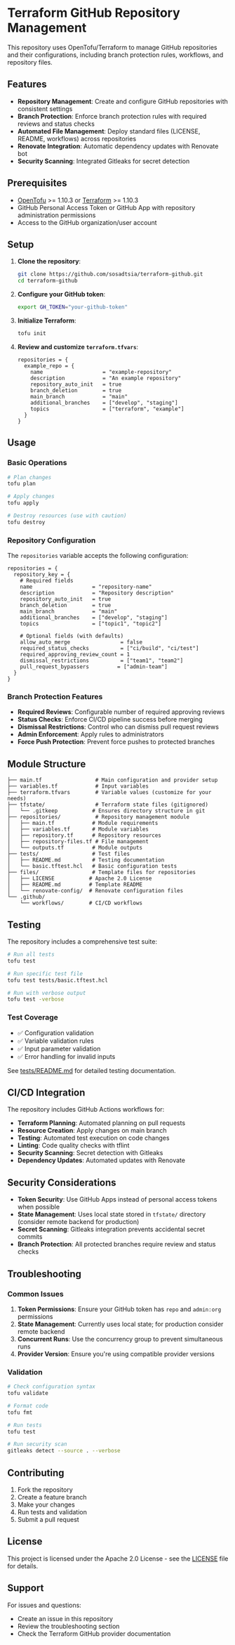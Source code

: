 # Terraform GitHub Repository Management

This repository uses OpenTofu/Terraform to manage GitHub repositories and their configurations, including branch protection rules, workflows, and repository files.

## Features

- **Repository Management**: Create and configure GitHub repositories with consistent settings
- **Branch Protection**: Enforce branch protection rules with required reviews and status checks
- **Automated File Management**: Deploy standard files (LICENSE, README, workflows) across repositories
- **Renovate Integration**: Automatic dependency updates with Renovate bot
- **Security Scanning**: Integrated Gitleaks for secret detection

## Prerequisites

- [OpenTofu](https://opentofu.org/) >= 1.10.3 or [Terraform](https://www.terraform.io/) >= 1.10.3
- GitHub Personal Access Token or GitHub App with repository administration permissions
- Access to the GitHub organization/user account

## Setup

1. **Clone the repository**:
   ```bash
   git clone https://github.com/sosadtsia/terraform-github.git
   cd terraform-github
   ```

2. **Configure your GitHub token**:
   ```bash
   export GH_TOKEN="your-github-token"
   ```

3. **Initialize Terraform**:
   ```bash
   tofu init
   ```

4. **Review and customize `terraform.tfvars`**:
   ```hcl
   repositories = {
     example_repo = {
       name                   = "example-repository"
       description            = "An example repository"
       repository_auto_init   = true
       branch_deletion        = true
       main_branch            = "main"
       additional_branches    = ["develop", "staging"]
       topics                 = ["terraform", "example"]
     }
   }
   ```

## Usage

### Basic Operations

```bash
# Plan changes
tofu plan

# Apply changes
tofu apply

# Destroy resources (use with caution)
tofu destroy
```

### Repository Configuration

The `repositories` variable accepts the following configuration:

```hcl
repositories = {
  repository_key = {
    # Required fields
    name                   = "repository-name"
    description            = "Repository description"
    repository_auto_init   = true
    branch_deletion        = true
    main_branch            = "main"
    additional_branches    = ["develop", "staging"]
    topics                 = ["topic1", "topic2"]

    # Optional fields (with defaults)
    allow_auto_merge                = false
    required_status_checks          = ["ci/build", "ci/test"]
    required_approving_review_count = 1
    dismissal_restrictions          = ["team1", "team2"]
    pull_request_bypassers         = ["admin-team"]
  }
}
```

### Branch Protection Features

- **Required Reviews**: Configurable number of required approving reviews
- **Status Checks**: Enforce CI/CD pipeline success before merging
- **Dismissal Restrictions**: Control who can dismiss pull request reviews
- **Admin Enforcement**: Apply rules to administrators
- **Force Push Protection**: Prevent force pushes to protected branches

## Module Structure

```
├── main.tf                 # Main configuration and provider setup
├── variables.tf            # Input variables
├── terraform.tfvars        # Variable values (customize for your needs)
├── tfstate/                # Terraform state files (gitignored)
│   └── .gitkeep           # Ensures directory structure in git
├── repositories/           # Repository management module
│   ├── main.tf            # Module requirements
│   ├── variables.tf       # Module variables
│   ├── repository.tf      # Repository resources
│   ├── repository-files.tf # File management
│   └── outputs.tf         # Module outputs
├── tests/                 # Test files
│   ├── README.md          # Testing documentation
│   └── basic.tftest.hcl   # Basic configuration tests
├── files/                 # Template files for repositories
│   ├── LICENSE           # Apache 2.0 License
│   ├── README.md         # Template README
│   └── renovate-config/  # Renovate configuration files
└── .github/
    └── workflows/        # CI/CD workflows
```

## Testing

The repository includes a comprehensive test suite:

```bash
# Run all tests
tofu test

# Run specific test file
tofu test tests/basic.tftest.hcl

# Run with verbose output
tofu test -verbose
```

### Test Coverage

- ✅ Configuration validation
- ✅ Variable validation rules
- ✅ Input parameter validation
- ✅ Error handling for invalid inputs

See [tests/README.md](tests/README.md) for detailed testing documentation.

## CI/CD Integration

The repository includes GitHub Actions workflows for:

- **Terraform Planning**: Automated planning on pull requests
- **Resource Creation**: Apply changes on main branch
- **Testing**: Automated test execution on code changes
- **Linting**: Code quality checks with tflint
- **Security Scanning**: Secret detection with Gitleaks
- **Dependency Updates**: Automated updates with Renovate

## Security Considerations

- **Token Security**: Use GitHub Apps instead of personal access tokens when possible
- **State Management**: Uses local state stored in `tfstate/` directory (consider remote backend for production)
- **Secret Scanning**: Gitleaks integration prevents accidental secret commits
- **Branch Protection**: All protected branches require review and status checks

## Troubleshooting

### Common Issues

1. **Token Permissions**: Ensure your GitHub token has `repo` and `admin:org` permissions
2. **State Management**: Currently uses local state; for production consider remote backend
3. **Concurrent Runs**: Use the concurrency group to prevent simultaneous runs
4. **Provider Version**: Ensure you're using compatible provider versions

### Validation

```bash
# Check configuration syntax
tofu validate

# Format code
tofu fmt

# Run tests
tofu test

# Run security scan
gitleaks detect --source . --verbose
```

## Contributing

1. Fork the repository
2. Create a feature branch
3. Make your changes
4. Run tests and validation
5. Submit a pull request

## License

This project is licensed under the Apache 2.0 License - see the [LICENSE](LICENSE) file for details.

## Support

For issues and questions:
- Create an issue in this repository
- Review the troubleshooting section
- Check the Terraform GitHub provider documentation
